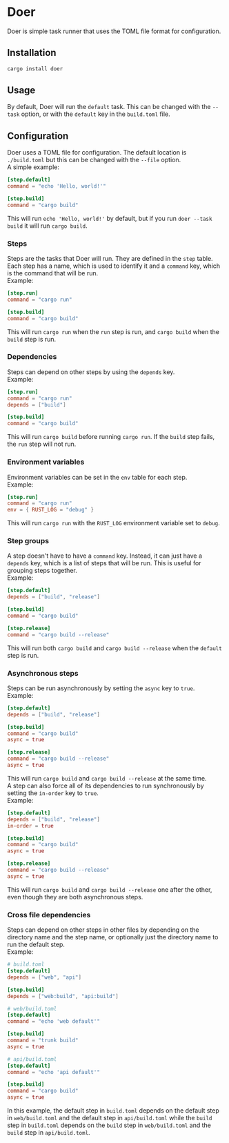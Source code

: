 # Doer

Doer is simple task runner that uses the TOML file format for configuration.

## Installation

```bash
cargo install doer
```

## Usage

By default, Doer will run the `default` task. This can be changed with the `--task` option, or with the `default` key in the `build.toml` file.

## Configuration

Doer uses a TOML file for configuration. The default location is `./build.toml` but this can be changed with the `--file` option.\
A simple example:

```toml
[step.default]
command = "echo 'Hello, world!'"

[step.build]
command = "cargo build"
```

This will run `echo 'Hello, world!'` by default, but if you run `doer --task build` it will run `cargo build`.

### Steps

Steps are the tasks that Doer will run. They are defined in the `step` table. Each step has a name, which is used to identify it and a `command` key, which is the command that will be run.\
Example:

```toml
[step.run]
command = "cargo run"

[step.build]
command = "cargo build"
```

This will run `cargo run` when the `run` step is run, and `cargo build` when the `build` step is run.

### Dependencies

Steps can depend on other steps by using the `depends` key.\
Example:

```toml
[step.run]
command = "cargo run"
depends = ["build"]

[step.build]
command = "cargo build"
```

This will run `cargo build` before running `cargo run`. If the `build` step fails, the `run` step will not run.

### Environment variables

Environment variables can be set in the `env` table for each step.\
Example:

```toml
[step.run]
command = "cargo run"
env = { RUST_LOG = "debug" }
```

This will run `cargo run` with the `RUST_LOG` environment variable set to `debug`.

### Step groups

A step doesn't have to have a `command` key. Instead, it can just have a `depends` key, which is a list of steps that will be run. This is useful for grouping steps together.\
Example:

```toml
[step.default]
depends = ["build", "release"]

[step.build]
command = "cargo build"

[step.release]
command = "cargo build --release"
```

This will run both `cargo build` and `cargo build --release` when the `default` step is run.

### Asynchronous steps

Steps can be run asynchronously by setting the `async` key to `true`.\
Example:

```toml
[step.default]
depends = ["build", "release"]

[step.build]
command = "cargo build"
async = true

[step.release]
command = "cargo build --release"
async = true
```

This will run `cargo build` and `cargo build --release` at the same time.\
A step can also force all of its dependencies to run synchronously by setting the `in-order` key to `true`.\
Example:

```toml
[step.default]
depends = ["build", "release"]
in-order = true

[step.build]
command = "cargo build"
async = true

[step.release]
command = "cargo build --release"
async = true
```

This will run `cargo build` and `cargo build --release` one after the other, even though they are both asynchronous steps.

### Cross file dependencies

Steps can depend on other steps in other files by depending on the directory name and the step name, or optionally just the directory name to run the default step.\
Example:

```toml
# build.toml
[step.default]
depends = ["web", "api"]

[step.build]
depends = ["web:build", "api:build"]
```

```toml
# web/build.toml
[step.default]
command = "echo 'web default'"

[step.build]
command = "trunk build"
async = true
```

```toml
# api/build.toml
[step.default]
command = "echo 'api default'"

[step.build]
command = "cargo build"
async = true
```

In this example, the default step in `build.toml` depends on the default step in `web/build.toml` and the default step in `api/build.toml` while the `build` step in `build.toml` depends on the `build` step in `web/build.toml` and the `build` step in `api/build.toml`.
